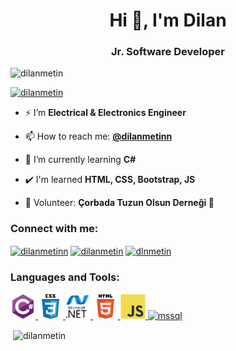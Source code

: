 <h1 align="center">Hi 👋, I'm Dilan</h1>
<h3 align="center">Jr. Software Developer</h3>

<p align="left"> <img src="https://komarev.com/ghpvc/?username=dilanmetin&label=Profile%20views&color=0e75b6&style=flat" alt="dilanmetin" /> </p>

<p align="left"> <a href="https://github.com/ryo-ma/github-profile-trophy"><img src="https://github-profile-trophy.vercel.app/?username=dilanmetin" alt="dilanmetin" /></a> </p>

- ⚡ I’m **Electrical & Electronics Engineer**

- 📫 How to reach me: **<a href="https://twitter.com/dilanmetinn">@dilanmetinn</a>**

- 🌱 I’m currently learning **C#**

- ✔️ I'm learned **HTML, CSS, Bootstrap, JS**

- 🦺 Volunteer: **Çorbada Tuzun Olsun Derneği 🥣**

<h3 align="left">Connect with me:</h3>
<p align="left">
<a href="https://twitter.com/dilanmetinn" target="blank"><img align="center" src="https://raw.githubusercontent.com/rahuldkjain/github-profile-readme-generator/master/src/images/icons/Social/twitter.svg" alt="dilanmetinn" height="30" width="40" /></a>
<a href="https://linkedin.com/in/dilanmetin" target="blank"><img align="center" src="https://raw.githubusercontent.com/rahuldkjain/github-profile-readme-generator/master/src/images/icons/Social/linked-in-alt.svg" alt="dilanmetin" height="30" width="40" /></a>
<a href="https://instagram.com/dlnmetin" target="blank"><img align="center" src="https://raw.githubusercontent.com/rahuldkjain/github-profile-readme-generator/master/src/images/icons/Social/instagram.svg" alt="dlnmetin" height="30" width="40" /></a>
</p>

<h3 align="left">Languages and Tools:</h3>
<p align="left"> <a href="https://www.w3schools.com/cs/" target="_blank" rel="noreferrer"> <img src="https://raw.githubusercontent.com/devicons/devicon/master/icons/csharp/csharp-original.svg" alt="csharp" width="40" height="40"/> </a> <a href="https://www.w3schools.com/css/" target="_blank" rel="noreferrer"> <img src="https://raw.githubusercontent.com/devicons/devicon/master/icons/css3/css3-original-wordmark.svg" alt="css3" width="40" height="40"/> </a> <a href="https://dotnet.microsoft.com/" target="_blank" rel="noreferrer"> <img src="https://raw.githubusercontent.com/devicons/devicon/master/icons/dot-net/dot-net-original-wordmark.svg" alt="dotnet" width="40" height="40"/> </a> <a href="https://www.w3.org/html/" target="_blank" rel="noreferrer"> <img src="https://raw.githubusercontent.com/devicons/devicon/master/icons/html5/html5-original-wordmark.svg" alt="html5" width="40" height="40"/> </a> <a href="https://developer.mozilla.org/en-US/docs/Web/JavaScript" target="_blank" rel="noreferrer"> <img src="https://raw.githubusercontent.com/devicons/devicon/master/icons/javascript/javascript-original.svg" alt="javascript" width="40" height="40"/> </a> <a href="https://www.microsoft.com/en-us/sql-server" target="_blank" rel="noreferrer"> <img src="https://www.svgrepo.com/show/303229/microsoft-sql-server-logo.svg" alt="mssql" width="40" height="40"/> </a> </p>

<p>&nbsp;<img align="center" src="https://github-readme-stats.vercel.app/api?username=dilanmetin&show_icons=true&locale=en" alt="dilanmetin" /></p>
